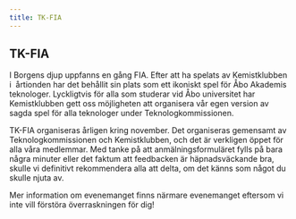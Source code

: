 ```yaml
---
title: TK-FIA
---
```

## TK-FIA

I Borgens djup uppfanns en gång FIA. Efter att ha spelats av Kemistklubben i  årtionden har det behållit sin plats som ett ikoniskt spel för Åbo Akademis teknologer. Lyckligtvis för alla som studerar vid Åbo universitet har Kemistklubben gett oss möjligheten att organisera vår egen version av sagda spel för alla teknologer under Teknologkommissionen.

TK-FIA organiseras årligen kring november. Det organiseras gemensamt av Teknologkommissionen och Kemistklubben, och det är verkligen öppet för alla våra medlemmar. Med tanke på att anmälningsformuläret fylls på bara några minuter eller det faktum att feedbacken är häpnadsväckande bra, skulle vi definitivt rekommendera alla att delta, om det känns som något du skulle njuta av.

Mer information om evenemanget finns närmare evenemanget eftersom vi inte vill förstöra överraskningen för dig!
